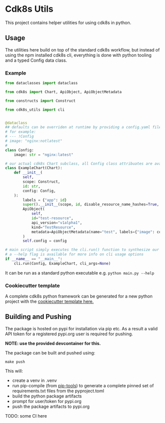 # Cdk8s Utils

This project contains helper utilities for using cdk8s in python.

## Usage

The utilities here build on top of the standard cdk8s workflow, but instead of using the npm installed cdk8s cli, everything is done with python tooling and a typed Config data class.

### Example
```python
from dataclasses import dataclass

from cdk8s import Chart, ApiObject, ApiObjectMetadata

from constructs import Construct

from cdk8s_utils import cli


@dataclass
## defaults can be overriden at runtime by providing a config.yaml file with the --config flag
# for example:
# --- !Config
# image: "nginx:notlatest"
#
class Config:
    image: str = "nginx:latest"

# our actual cdk8s Chart subclass, all Config class attribuates are available for templating the manifests as needed
class ExampleChart(Chart):
    def __init__(
        self,
        scope: Construct,
        id: str,
        config: Config,
    ):
        labels = {"app": id}
        super().__init__(scope, id, disable_resource_name_hashes=True, labels=labels)
        ApiObject(
            self,
            id="test-resource",
            api_version="v1alpha1",
            kind="TestResource",
            metadata=ApiObjectMetadata(name="test", labels={"image": config.image}),
        )
        self.config = config

# main script simply executes the cli.run() function to synthesize our manifests to both stdout and the default `dist/` path
# a --help flag is available for more info on cli usage options
if __name__ == "__main__":
    cli.run(Config, ExampleChart, cli_args=None)
```

It can be run as a standard python executable e.g. `python main.py --help`

### Cookiecutter template

A complete cdk8s python framework can be generated for a new python project with the [cookiecutter template here.](https://github.com/nalbury/cookiecutter-cdk8s-python-app)

## Building and Pushing

The package is hosted on pypi for installation via pip etc. As a result a valid API token for a registered pypi.org user is required for pushing.

**NOTE: use the provided devcontainer for this.**

The package can be built and pushed using:

```
make push 
```

This will:
- create a venv in .venv
- run pip-compile (from [pip-tools](https://github.com/jazzband/pip-tools)) to generate a complete pinned set of requirements.txt files from the pyproject.toml
- build the python package artifacts
- prompt for user/token for pypi.org
- push the package artifacts to pypi.org

TODO: some CI here
